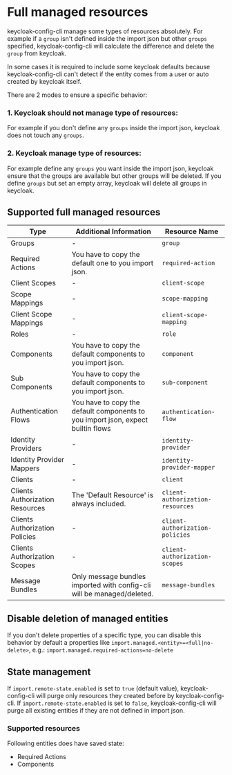 # Full managed resources

keycloak-config-cli manage some types of resources absolutely. For example if a `group` isn't defined
inside the import json but other `groups` specified, keycloak-config-cli will calculate the
difference and delete the `group` from keycloak.

In some cases it is required to include some keycloak defaults because keycloak-config-cli can't
detect if the entity comes from a user or auto created by keycloak itself.

There are 2 modes to ensure a specific behavior:

### 1. Keycloak should not manage type of resources:

For example if you don't define any `groups` inside the import json, keycloak does not touch any `groups`.

### 2. Keycloak manage type of resources:

For example define any `groups` you want inside the import json, keycloak ensure that the groups are available but other
groups will be deleted. If you define `groups` but set an empty array, keycloak will delete all groups in keycloak.

## Supported full managed resources

| Type                            | Additional Information                                                           | Resource Name                    |
|---------------------------------|----------------------------------------------------------------------------------|----------------------------------|
| Groups                          | -                                                                                | `group`                          |
| Required Actions                | You have to copy the default one to you import json.                             | `required-action`                |
| Client Scopes                   | -                                                                                | `client-scope`                   |
| Scope Mappings                  | -                                                                                | `scope-mapping`                  |
| Client Scope Mappings           | -                                                                                | `client-scope-mapping`           |
| Roles                           | -                                                                                | `role`                           |
| Components                      | You have to copy the default components to you import json.                      | `component`                      |
| Sub Components                  | You have to copy the default components to you import json.                      | `sub-component`                  |
| Authentication Flows            | You have to copy the default components to you import json, expect builtin flows | `authentication-flow`            |
| Identity Providers              | -                                                                                | `identity-provider`              |
| Identity Provider Mappers       | -                                                                                | `identity-provider-mapper`       |
| Clients                         | -                                                                                | `client`                         |
| Clients Authorization Resources | The 'Default Resource' is always included.                                       | `client-authorization-resources` |
| Clients Authorization Policies  | -                                                                                | `client-authorization-policies`  |
| Clients Authorization Scopes    | -                                                                                | `client-authorization-scopes`    |
| Message Bundles                 | Only message bundles imported with config-cli will be managed/deleted.           | `message-bundles`                |

## Disable deletion of managed entities

If you don't delete properties of a specific type, you can disable this behavior by default a properties like `import.managed.<entity>=<full|no-delete>`, e.g.:
`import.managed.required-actions=no-delete`

## State management

If `import.remote-state.enabled` is set to `true` (default value), keycloak-config-cli will purge only resources they created before by keycloak-config-cli. If `import.remote-state.enabled` is set to `false`, keycloak-config-cli will purge all existing entities if they are not defined in import json.

### Supported resources

Following entities does have saved state:

- Required Actions
- Components
